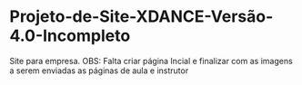 # Projeto-de-Site-XDANCE-Versão-4.0-Incompleto
Site para empresa. OBS: Falta criar página Incial e finalizar com as imagens a serem enviadas as páginas de aula e instrutor
